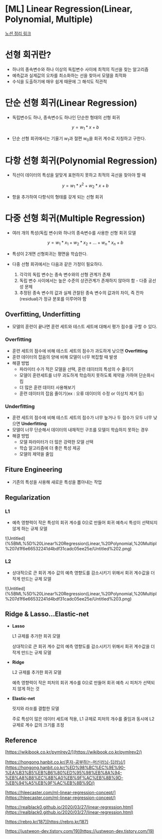 # [ML] Linear Regression(Linear, Polynomial, Multiple)
[노션 정리 링크](https://www.notion.so/ML-Linear-Regression-Linear-Polynomial-Multiple-7d1f6e66532241d4bdf31cadc05ee25e)

# 선형 회귀란?

- 하나의 종속변수와 하나 이상의 독립변수 사이에 최적의 직선을 찾는 알고리즘
- 예측값과 실제값의 오차를 최소화하는 선을 찾아서 모델을 최적화
- 수식을 도출하기에 매우 쉽게 때문에 그 해석도 직관적

# 단순 선형 회귀(Linear Regression)

- 독립변수도 하나, 종속변수도 하나인 단순한 형태의 선형 회귀
    
    $$
    y = w_1*x + b
    $$
    
- 단순 선형 회귀에서는 기울기 $w_1$과 절편 $w_0$을 회귀 계수로 지칭하고 구한다.

# 다항 선형 회귀(Polynomial Regression)

- 직선이 데이터의 특성을 알맞게 표현하지 못하고 최적의 곡선을 찾아야 할 때
    
    $$
    y = w_1*x^2 + w_2*x + b
    $$
    
- 항을 추가하여 다항식의 형태를 갖게 되는 선형 회귀


# 다중 선형 회귀(Multiple Regression)

- 여러 개의 특성(독립 변수)와 하나의 종속변수를 사용한 선형 회귀 모델
    
    $$
    y = w_1*x_1 + w_2*x_2 + ... + w_n*x_n + b
    $$
    
- 특성이 2개면 선형회귀는 평면을 학습한다.
- 다중 선형 회귀에서는 다음과 같은 가정이 필요하다.
    1. 각각의 독립 변수는 종속 변수와의 선형 관계가 존재
    2. 독립 변수 사이에서는 높은 수준의 상관관계가 존재하지 않아야 함 - 다중 공선성 문제
    3. 추정된 종속 변수의 값과 실제 관찰된 종속 변수의 값과의 차이, 즉 잔차(residual)가 정규 분포를 이루어야 함
    

## Overfitting, Underfitting

- 모델의 훈련이 끝나면 훈련 세트와 테스트 세트에 대해서 평가 점수를 구할 수 있다.

### Overfitting

- 훈련 세트의 점수에 비해 테스트 세트의 점수가 과도하게 낮으면 **Overfitting**
- 훈련 데이터의 잡음의 양에 비해 모델이 너무 복잡할 때 발생
- 해결 방법
    - 파라미터 수가 적은 모델을 선택, 훈련 데이터의 특성의 수 줄이기
    - 모델이 훈련세트를 너무 과도하게 학습하지 못하도록 제약을 가하여 단순화시킴
    - 더 많은 훈련 데이터 사용해보기
    - 훈련 데이터의 잡음 줄이기(ex : 오류 데이터의 수정 or 이상치 제거 등)

### Underfitting

- 훈련 세트의 점수에 비해 테스트 세트의 점수가 너무 높거나 두 점수가 모두 너무 낮으면 **Underfitting**
- 모델이 너무 단순해서 데이터의 내재적인 구조를 모델이 학습하지 못하는 경우
- 해결 방법
    - 모델 파라미터가 더 많은 강력한 모델 선택
    - 학습 알고리즘에 더 좋은 특성 제공
    - 모델의 제약을 줄임

## Fiture Engineering

- 기존의 특성을 사용해 새로운 특성을 뽑아내는 작업

## Regularization

### L1

- 예측 영향력이 작은 특성의 회귀 계수를 0으로 만들어 회귀 예측시 특성이 선택되지 않게 하는 규제 모델

![Untitled](%5BML%5D%20Linear%20Regression(Linear,%20Polynomial,%20Multipl%207d1f6e66532241d4bdf31cadc05ee25e/Untitled%202.png)

### L2

- 상대적으로 큰 회귀 계수 값의 예측 영향도를 감소시키기 위해서 회귀 계수값을 더 작게 만드는 규제 모델

![Untitled](%5BML%5D%20Linear%20Regression(Linear,%20Polynomial,%20Multipl%207d1f6e66532241d4bdf31cadc05ee25e/Untitled%203.png)

## Ridge & Lasso…Elastic-net

- **Lasso**
    
    L1 규제를 추가한 회귀 모델
    
    상대적으로 큰 회귀 계수 값의 예측 영향도를 감소시키기 위해서 회귀 계수값을 더 작게 만드는 규제 모델
    
- **Ridge**
    
    L2 규제를 추가한 회귀 모델
    
    예측 영향력이 작은 피처의 회귀 계수를 0으로 만들어 회귀 예측 시 피처가 선택되지 않게 하는 것
    
- **Elastic-net**
    
    릿지와 라쏘를 결합한 모델
    
    주로 특성이 많은 데이터 세트에 적용, L1 규제로 피처의 개수를 줄임과 동시에 L2 규제로 계수 값의 크기를 조정
    

## Reference

[https://wikibook.co.kr/pymlrev2/](https://wikibook.co.kr/pymlrev2/)

[https://hongong.hanbit.co.kr/혼자-공부하는-머신러닝-딥러닝/](https://hongong.hanbit.co.kr/%ED%98%BC%EC%9E%90-%EA%B3%B5%EB%B6%80%ED%95%98%EB%8A%94-%EB%A8%B8%EC%8B%A0%EB%9F%AC%EB%8B%9D-%EB%94%A5%EB%9F%AC%EB%8B%9D/)

[https://hleecaster.com/ml-linear-regression-concept/](https://hleecaster.com/ml-linear-regression-concept/)

[https://realblack0.github.io/2020/03/27/linear-regression.html](https://realblack0.github.io/2020/03/27/linear-regression.html)

[https://rebro.kr/187](https://rebro.kr/187)

[https://justweon-dev.tistory.com/19](https://justweon-dev.tistory.com/19)
